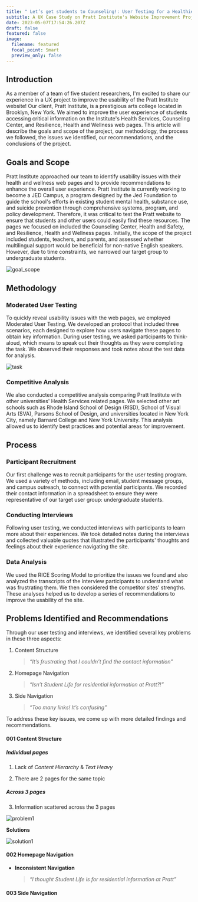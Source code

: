 ```yaml
---
title: " Let’s get students to Counseling!: User Testing for a Healthier Campus"
subtitle: A UX Case Study on Pratt Institute's Website Improvement Project
date: 2023-05-07T17:54:26.207Z
draft: false
featured: false
image:
  filename: featured
  focal_point: Smart
  preview_only: false
---
```

## Introduction


As a member of a team of five student researchers, I'm excited to share our experience in a UX project to improve the usability of the Pratt Institute website! Our client, Pratt Institute, is a prestigious arts college located in Brooklyn, New York. We aimed to improve the user experience of students accessing critical information on the Institute's Health Services, Counseling Center, and Resilience, Health and Wellness web pages. This article will describe the goals and scope of the project, our methodology, the process we followed, the issues we identified, our recommendations, and the conclusions of the project.

## Goals and Scope

Pratt Institute approached our team to identify usability issues with their health and wellness web pages and to provide recommendations to enhance the overall user experience. Pratt Institute is currently working to become a JED Campus, a program designed by the Jed Foundation to guide the school's efforts in existing student mental health, substance use, and suicide prevention through comprehensive systems, program, and policy development. Therefore, it was critical to test the Pratt website to ensure that students and other users could easily find these resources. The pages we focused on included the Counseling Center, Health and Safety, and Resilience, Health and Wellness pages. Initially, the scope of the project included students, teachers, and parents, and assessed whether multilingual support would be beneficial for non-native English speakers. However, due to time constraints, we narrowed our target group to undergraduate students.

![goal_scope](./goal_scope.jpg)

## Methodology 

### Moderated User Testing

To quickly reveal usability issues with the web pages, we employed Moderated User Testing. We developed an protocol that included three scenarios, each designed to explore how users navigate these pages to obtain key information. During user testing, we asked participants to think-aloud, which means to speak out their thoughts as they were completing the task. We observed their responses and took notes about the test data for analysis.

![task](./task.jpg)

### Competitive Analysis

We also conducted a competitive analysis comparing Pratt Institute with other universities' Health Services related pages. We selected other art schools such as Rhode Island School of Design (RISD), School of Visual Arts (SVA), Parsons School of Design, and universities located in New York City, namely Barnard College and New York University. This analysis allowed us to identify best practices and potential areas for improvement.

## Process

### Participant Recruitment

Our first challenge was to recruit participants for the user testing program. We used a variety of methods, including email, student message groups, and campus outreach, to connect with potential participants. We recorded their contact information in a spreadsheet to ensure they were representative of our target user group: undergraduate students.

### Conducting Interviews

Following user testing, we conducted interviews with participants to learn more about their experiences. We took detailed notes during the interviews and collected valuable quotes that illustrated the participants' thoughts and feelings about their experience navigating the site.

### Data Analysis

We used the RICE Scoring Model to prioritize the issues we found and also analyzed the transcripts of the interview participants to understand what was frustrating them. We then considered the competitor sites' strengths. These analyses helped us to develop a series of recommendations to improve the usability of the site.

## Problems Identified and Recommendations

Through our user testing and interviews, we identified several key problems in these three aspects: 

1. Content Structure

   > *“It’s frustrating that I couldn’t find the contact information”*

2. Homepage Navigation

   > *“Isn’t Student Life for residential information at Pratt?!”*

3. Side Navigation

   >*“Too many links! It’s confusing”*

To address these key issues, we come up with more detailed findings and recommendations.

#### 001 Content Structure

##### Individual pages

1. Lack of *Content Hierarchy* & *Text Heavy*

2. There are 2 pages for the same topic

##### Across 3 pages
  
3. Information scattered across the 3 pages


![problem1](./problem1.jpg "Problems in individual pages")

**Solutions**

![solution1](./solution1.jpg "Solutions for individual pages")

#### 002 Homepage Navigation

- **Inconsistent Navigation**

  > *“I thought Student Life is for residential information at Pratt”*

#### 003 Side Navigation
